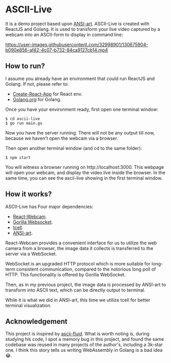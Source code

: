 # ASCII-Live

It is a demo project based upon [ANSI-art](https://github.com/EtoDemerzel0427/ANSI-art). ASCII-Live is created with ReactJS and Golang.
It is used to transform your live video captured by a webcam into an ASCII-form to display in command line:

https://user-images.githubusercontent.com/32998901/130675904-b090e856-af42-4c07-b732-84ca9127cb14.mp4

## How to run?
I assume you already have an environment that could run ReactJS and Golang.
If not, please refer to:
* [Create-React-App](https://github.com/facebook/create-react-app) for React env.
* [Golang.org](https://golang.org/) for Golang.

Once you have your environment ready, first open one terminal window:
```shell
$ cd ascii-live
$ go run main.go
```
Now you have the server running. There will not be any output till now, because we haven't
open the webcam via a browser.

Then open another terminal window (and cd to the same folder):
```shell
$ npm start
```

You will witness a browser running on http://localhost:3000. This webpage will open your webcam,
and display the video live inside the browser. In the same time, you can see the ascii-live showing in the first
terminal window.
## How it works?

ASCII-Live has Four major dependencies:
* [React-Webcam](https://github.com/mozmorris/react-webcam).
* [Gorilla Websocket](https://github.com/gorilla/websocket).
* [tcell](https://github.com/gdamore/tcell).
* [ANSI-art](https://github.com/EtoDemerzel0427/ANSI-art).

React-Webcam provides a convenient interface for us to utilize the web camera from a browser,
the image data it collects is transferred to the server via a WebSocket. 

WebSocket is an upgraded HTTP protocol
which is more suitable for long-term consistent communication, compared to the notorious long poll of HTTP. This functionality
is offered by Gorilla WebSocket. 

Then, as in my previous project, the image data is processed by ANSI-art to transform into ASCII
text, which can be directly output to terminal. 

While it is what we did in ANSI-art, this time we utilize tcell for better terminal visualization.

## Acknowledgement

This project is inspired by [ascii-fluid](https://github.com/esimov/ascii-fluid). What is worth noting is, during
studying his code, I spot a memory bug in this project, and found the same codebase was reused in many projects of the author's, 
including a 3k-star one. I think this story tells us writing WebAssembly in Golang is a bad idea 😂.